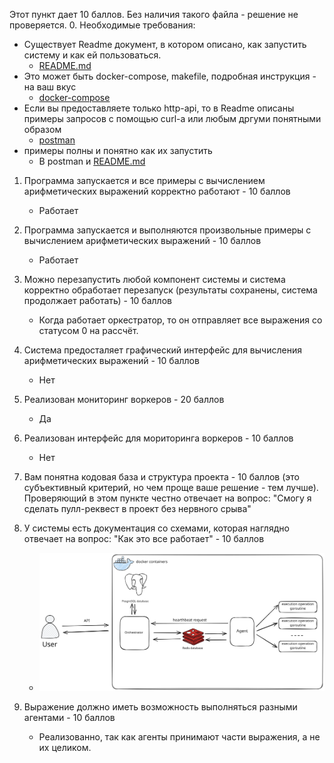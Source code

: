 Этот пункт дает 10 баллов. Без наличия такого файла - решение не проверяется.
0. Необходимые требования:
   - Существует Readme документ, в котором описано, как запустить систему и как ей пользоваться.
      - [README.md](../README.md)
   - Это может быть docker-compose, makefile, подробная инструкция - на ваш вкус
     - [docker-compose](../docker-compose.yml)
   - Если вы предоставляете только http-api, то в Readme описаны примеры запросов с помощью curl-a или любым дргуми понятными образом
     - [postman](Distibuted%20calculation.postman_collection.json) 
   - примеры полны и понятно как их запустить
     -  В postman и [README.md](../README.md)
   

1. Программа запускается и все примеры с вычислением арифметических выражений корректно работают - 10 баллов
    - Работает
2. Программа запускается и выполняются произвольные примеры с вычислением арифметических выражений - 10 баллов
    - Работает
3. Можно перезапустить любой компонент системы и система корректно обработает перезапуск (результаты сохранены, система продолжает работать) - 10 баллов
    - Когда работает оркестратор, то он отправляет все выражения со статусом 0 на рассчёт.
4. Система предосталяет графический интерфейс для вычисления арифметических выражений - 10 баллов
    - Нет
5. Реализован мониторинг воркеров - 20 баллов
    - Да
6. Реализован интерфейс для мориторинга воркеров - 10 баллов
    - Нет
7. Вам понятна кодовая база и структура проекта - 10 баллов (это субъективный критерий, но чем проще ваше решение - тем лучше).
Проверяющий в этом пункте честно отвечает на вопрос: "Смогу я сделать пулл-реквест в проект без нервного срыва"

1. У системы есть документация со схемами, которая наглядно отвечает на вопрос: "Как это все работает" - 10 баллов
    - ![image](system%20scheme.svg)
2. Выражение должно иметь возможность выполняться разными агентами - 10 баллов
    - Реализованно, так как агенты принимают части выражения, а не их целиком.